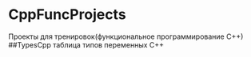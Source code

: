 # CppFuncProjects
Проекты для тренировок(функциональное программирование С++)
 ##TypesCpp таблица типов переменных C++
